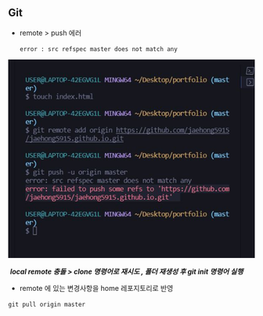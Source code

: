 ## Git

- remote > push 에러

  `error : src refspec master does not match any`

![오류1](error.assets/%EC%98%A4%EB%A5%981.jpg)

​	***local remote 충돌 > clone 명령어로 재시도 , 폴더 재생성 후 git init 명령어 실행***



- remote 에 있는 변경사항을 home 레포지토리로 반영

`git pull origin master`
